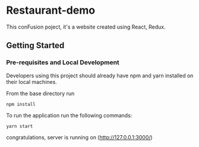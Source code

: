 # Restaurant-demo 

This conFusion poject, it's a website created using React, Redux.

## Getting Started
### Pre-requisites and Local Development 

Developers using this project should already have npm and yarn installed on their local machines.

From the base directory run 
```
npm install 
```

To run the application run the following commands: 
```
yarn start
```
congratulations, server is running on (http://127.0.0.1:3000/)
